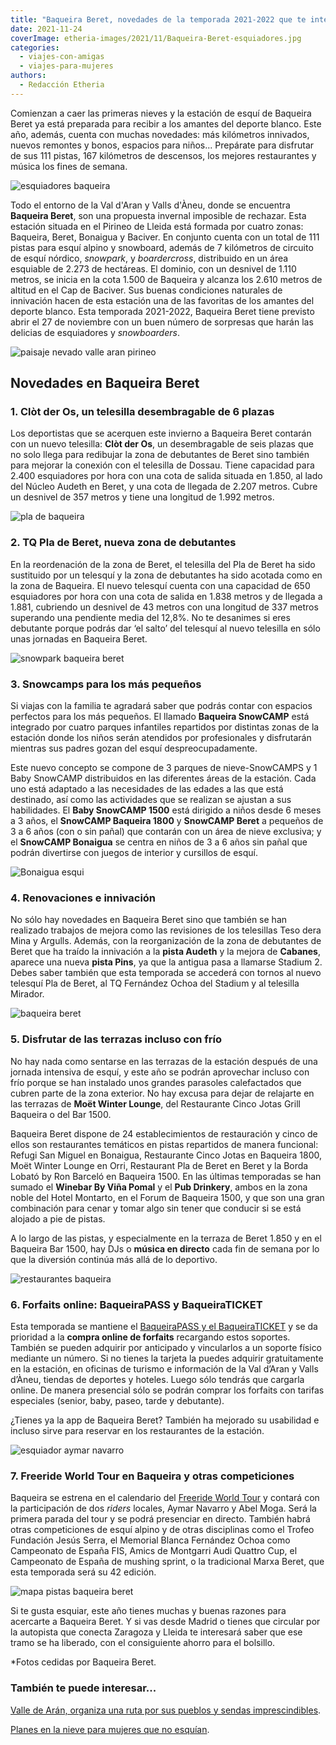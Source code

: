 ```yaml
---
title: "Baqueira Beret, novedades de la temporada 2021-2022 que te interesa conocer"
date: 2021-11-24
coverImage: etheria-images/2021/11/Baqueira-Beret-esquiadores.jpg
categories: 
  - viajes-con-amigas
  - viajes-para-mujeres
authors: 
  - Redacción Etheria
---
```


Comienzan a caer las primeras nieves y la estación de esquí de Baqueira Beret ya está preparada para recibir a los amantes del deporte blanco. Este año, además, cuenta con muchas novedades: más kilómetros innivados, nuevos remontes y bonos, espacios para niños... Prepárate para disfrutar de sus 111 pistas, 167 kilómetros de descensos, los mejores restaurantes y música los fines de semana.

![esquiadores baqueira](etheria-images/2021/11/Baqueira-Beret-esquiadores.jpg "Esquiadores en las pistas de Baqueira Beret.")

Todo el entorno de la Val d'Aran y Valls d'Àneu, donde se encuentra **Baqueira Beret**, 
son una propuesta invernal imposible de rechazar. Esta estación situada en el Pirineo de 
Lleida está formada por cuatro zonas: Baqueira, Beret, Bonaigua y Baciver. En conjunto 
cuenta con un total de 111 pistas para esquí alpino y snowboard, además de 7 kilómetros 
de circuito de esquí nórdico, _snowpark_, y _boardercross_, distribuido en un área 
esquiable de 2.273 de hectáreas. El dominio, con un desnivel de 1.110 metros, se inicia 
en la cota 1.500 de Baqueira y alcanza los 2.610 metros de altitud en el Cap de Baciver. 
Sus buenas condiciones naturales de innivación hacen de esta estación una de las 
favoritas de los amantes del deporte blanco. Esta temporada 2021-2022, Baqueira Beret 
tiene previsto abrir el 27 de noviembre con un buen número de sorpresas que harán las 
delicias de esquiadores y _snowboarders_. 

![paisaje nevado valle aran pirineo](etheria-images/2021/11/paisaje-nevado-Val-Aran.jpg "Paisaje nevado de Val d'Aran.")

## Novedades en Baqueira Beret

### 1\. Clòt der Os, un telesilla desembragable de 6 plazas

Los deportistas que se acerquen este invierno a Baqueira Beret contarán con un nuevo 
telesilla: **Clòt der Os**, un desembragable de seis plazas que no solo llega para 
redibujar la zona de debutantes de Beret sino también para mejorar la conexión con el 
telesilla de Dossau. Tiene capacidad para 2.400 esquiadores por hora con una cota de 
salida situada en 1.850, al lado del Núcleo Audeth en Beret, y una cota de llegada de 
2.207 metros. Cubre un desnivel de 357 metros y tiene una longitud de 1.992 metros. 

![pla de baqueira](etheria-images/2021/11/Pla-Baqueira.jpg "Pla de Baqueira.")

### 2\. TQ Pla de Beret, nueva zona de debutantes

En la reordenación de la zona de Beret, el telesilla del Pla de Beret ha sido sustituido 
por un telesquí y la zona de debutantes ha sido acotada como en la zona de Baqueira. El 
nuevo telesquí cuenta con una capacidad de 650 esquiadores por hora con una cota de 
salida en 1.838 metros y de llegada a 1.881, cubriendo un desnivel de 43 metros con una 
longitud de 337 metros superando una pendiente media del 12,8%. No te desanimes si eres 
debutante porque podrás dar ‘el salto’ del telesquí al nuevo telesilla en sólo unas 
jornadas en Baqueira Beret. 

![snowpark baqueira beret](etheria-images/2021/11/snow-park-baqueira.jpg "Los niños también se divierten en Baqueira Beret.")

### 3\. Snowcamps para los más pequeños

Si viajas con la familia te agradará saber que podrás contar con espacios perfectos para 
los más pequeños. El llamado **Baqueira SnowCAMP** está integrado por cuatro parques 
infantiles repartidos por distintas zonas de la estación donde los niños serán atendidos 
por profesionales y disfrutarán mientras sus padres gozan del esquí despreocupadamente. 

Este nuevo concepto se compone de 3 parques de nieve-SnowCAMPS y 1 Baby SnowCAMP 
distribuidos en las diferentes áreas de la estación. Cada uno está adaptado a las 
necesidades de las edades a las que está destinado, así como las actividades que se 
realizan se ajustan a sus habilidades. El **Baby SnowCAMP 1500** está dirigido a niños 
desde 6 meses a 3 años, el **SnowCAMP Baqueira 1800** y **SnowCAMP Beret** a pequeños de 
3 a 6 años (con o sin pañal) que contarán con un área de nieve exclusiva; y el 
**SnowCAMP Bonaigua** se centra en niños de 3 a 6 años sin pañal que podrán divertirse 
con juegos de interior y cursillos de esquí. 

![Bonaigua esqui](etheria-images/2021/11/Bonaigua-pistas-esqui.jpg "Pistas de Bonaigua.")

### 4\. Renovaciones e innivación

No sólo hay novedades en Baqueira Beret sino que también se han realizado trabajos de 
mejora como las revisiones de los telesillas Teso dera Mina y Argulls. Además, con la 
reorganización de la zona de debutantes de Beret que ha traído la innivación a la 
**pista Audeth** y la mejora de **Cabanes**, aparece una nueva **pista Pins**, ya que la 
antigua pasa a llamarse Stadium 2. Debes saber también que esta temporada se accederá 
con tornos al nuevo telesquí Pla de Beret, al TQ Fernández Ochoa del Stadium y al 
telesilla Mirador. 

![baqueira beret](etheria-images/2021/11/Baqueira-Beret-pie-pistas.jpg "Un descanso antes de continuar por las vertiginosas pistas de Baqueira Beret.")

### 5\. Disfrutar de las terrazas incluso con frío

No hay nada como sentarse en las terrazas de la estación después de una jornada 
intensiva de esquí, y este año se podrán aprovechar incluso con frío porque se han 
instalado unos grandes parasoles calefactados que cubren parte de la zona exterior. No 
hay excusa para dejar de relajarte en las terrazas de **Moët Winter Lounge**, del 
Restaurante Cinco Jotas Grill Baqueira o del Bar 1500. 

Baqueira Beret dispone de 24 establecimientos de restauración y cinco de ellos son 
restaurantes temáticos en pistas repartidos de manera funcional: Refugi San Miguel en 
Bonaigua, Restaurante Cinco Jotas en Baqueira 1800, Moët Winter Lounge en Orri, 
Restaurant Pla de Beret en Beret y la Borda Lobató by Ron Barceló en Baqueira 1500. En 
las últimas temporadas se han sumado el **Winebar By Viña Pomal** y el **Pub Drinkery**, 
ambos en la zona noble del Hotel Montarto, en el Forum de Baqueira 1500, y que son una 
gran combinación para cenar y tomar algo sin tener que conducir si se está alojado a pie 
de pistas. 

A lo largo de las pistas, y especialmente en la terraza de Beret 1.850 y en el Baqueira 
Bar 1500, hay DJs o **música en directo** cada fin de semana por lo que la diversión 
continúa más allá de lo deportivo. 

![restaurantes baqueira](etheria-images/2021/11/restaurantes-baqueira.jpg "Baqueira Beret dispone de 24 establecimientos de restauración.")

### 6\. Forfaits online: BaqueiraPASS y BaqueiraTICKET

Esta temporada se mantiene el [BaqueiraPASS y el 
BaqueiraTICKET](https://fff.baqueira.es/shop/refills/new) y se da prioridad a la 
**compra online de forfaits** recargando estos soportes. También se pueden adquirir por 
anticipado y vincularlos a un soporte físico mediante un número. Si no tienes la tarjeta 
la puedes adquirir gratuitamente en la estación, en oficinas de turismo e información de 
la Val d’Aran y Valls d’Àneu, tiendas de deportes y hoteles. Luego sólo tendrás que 
cargarla online. De manera presencial sólo se podrán comprar los forfaits con tarifas 
especiales (senior, baby, paseo, tarde y debutante). 

¿Tienes ya la app de Baqueira Beret? También ha mejorado su usabilidad e incluso sirve 
para reservar en los restaurantes de la estación. 

![esquiador aymar navarro](etheria-images/2021/11/Esquiador-Freeride-Aymar-Navarro.jpg "Esquiador freeride Aymar Navarro.")

### 7\. Freeride World Tour en Baqueira y otras competiciones

Baqueira se estrena en el calendario del [Freeride World 
Tour](https://www.freerideworldtour.com/) y contará con la participación de dos _riders_ 
locales, Aymar Navarro y Abel Moga. Será la primera parada del tour y se podrá 
presenciar en directo. También habrá otras competiciones de esquí alpino y de otras 
disciplinas como el Trofeo Fundación Jesús Serra, el Memorial Blanca Fernández Ochoa 
como Campeonato de España FIS, Amics de Montgarri Audi Quattro Cup, el Campeonato de 
España de mushing sprint, o la tradicional Marxa Beret, que esta temporada será su 42 
edición. 

![mapa pistas baqueira beret](etheria-images/2021/11/mapa-pistas-baqueira-1.jpg "Mapa de pistas de Baqueira/Beret.")

Si te gusta esquiar, este año tienes muchas y buenas razones para acercarte a Baqueira 
Beret. Y si vas desde Madrid o tienes que circular por la autopista que conecta Zaragoza 
y Lleida te interesará saber que ese tramo se ha liberado, con el consiguiente ahorro 
para el bolsillo. 

\*Fotos cedidas por Baqueira Beret. 

### También te puede interesar...

[Valle de Arán, organiza una ruta por sus pueblos y sendas 
imprescindibles](https://etheriamagazine.com/2020/08/31/pueblos-y-rutas-imprescindibles-en-valle-aran/). 

[Planes en la nieve para mujeres que no 
esquían](https://etheriamagazine.com/2019/01/02/planes-en-la-nieve-para-mujeres-que-no-esquian/).

